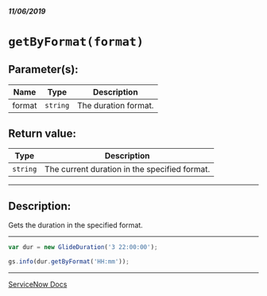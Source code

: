 ##### 11/06/2019
# `getByFormat(format)`

## Parameter(s):
| Name | Type | Description |
|---|---|---|
| format | `string` | The duration format. |

## Return value:
| Type | Description |
|---|---|
| `string` | The current duration in the specified format. |

---

## Description:
Gets the duration in the specified format.

---

```js
var dur = new GlideDuration('3 22:00:00');

gs.info(dur.getByFormat('HH:mm'));
```

---

[ServiceNow Docs](https://developer.servicenow.com/app.do#!/api_doc?v=newyork&id=r_ScopedGlideDurationGetByFormat_String)